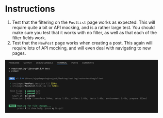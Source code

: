 
# Instructions

1. Test that the filtering on the `PostList` page works as expected. This will require quite a bit or API mocking, and is a rather large test. You should make sure you test that it works with no filter, as well as that each of the filter fields work.
2. Test that the `NewPost` page works when creating a post. This again will require lots of API mocking, and will even deal with navigating to new pages.

![alt text](image.png)